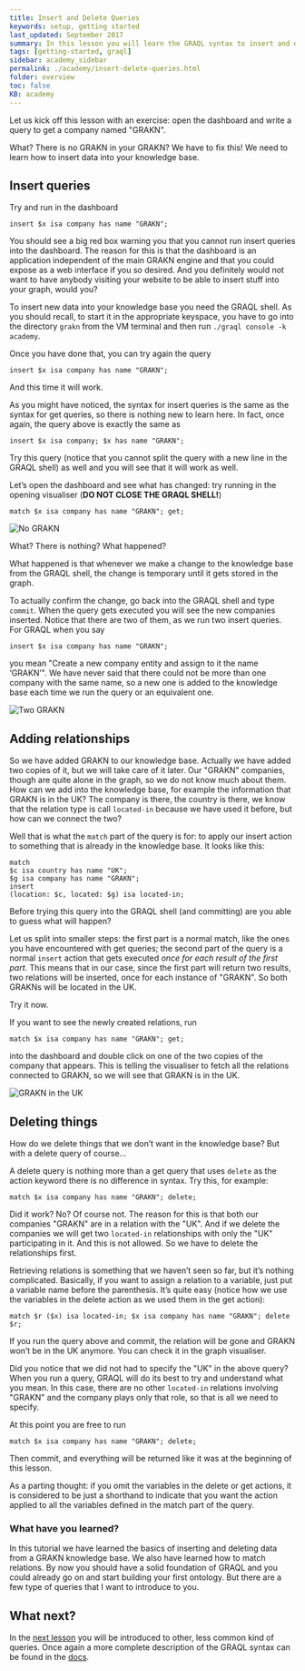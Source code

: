 ```yaml
---
title: Insert and Delete Queries
keywords: setup, getting started
last_updated: September 2017
summary: In this lesson you will learn the GRAQL syntax to insert and delete things from your knowledge base
tags: [getting-started, graql]
sidebar: academy_sidebar
permalink: ./academy/insert-delete-queries.html
folder: overview
toc: false
KB: academy
---
```


Let us kick off this lesson with an exercise: open the dashboard and write a query to get a company named "GRAKN".

What? There is no GRAKN in your GRAKN? We have to fix this!
We need to learn how to insert data into your knowledge base.


## Insert queries
Try and run in the dashboard
```graql
insert $x isa company has name "GRAKN";
```
You should see a big red box warning you that you cannot run insert queries into the dashboard. The reason for this is that the dashboard is an application independent of the main GRAKN engine and that you could expose as a web interface if you so desired. And you definitely would not want to have anybody visiting your website to be able to insert stuff into your graph, would you?

To insert new data into your knowledge base you need the GRAQL shell. As you should recall, to start it in the appropriate keyspace, you have to go into the directory `grakn` from the VM terminal and then run `./graql console -k academy`.

Once you have done that, you can try again the query
```graql
insert $x isa company has name "GRAKN";
```
And this time it will work.

As you might have noticed, the syntax for insert queries is the same as the syntax for get queries, so there is nothing new to learn here. In fact, once again, the query above is exactly the same as


```graql
insert $x isa company; $x has name "GRAKN";
```

Try this query (notice that you cannot split the query with a new line in the GRAQL shell) as well and you will see that it will work as well.

Let’s open the dashboard and see what has changed: try running in the opening visualiser (**DO NOT CLOSE THE GRAQL SHELL!**)
```graql
match $x isa company has name "GRAKN"; get;
```

  ![No GRAKN](/images/academy/2-graql/no-grakn.png)

What? There is nothing? What happened?

What happened is that whenever we make a change to the knowledge base from the GRAQL shell, the change is temporary until it gets stored in the graph.

To actually confirm  the change, go back into the GRAQL shell and type `commit`. When the query gets executed you will see the new companies inserted. Notice that there are two of them, as we run two insert queries. For GRAQL when you say
```graql
insert $x isa company has name "GRAKN";
```
you mean "Create a new company entity and assign to it the name ‘GRAKN’". We have never said that there could not be more than one company with the same name, so a new one is added to the knowledge base each time we run the query or an equivalent one.

  ![Two GRAKN](/images/academy/2-graql/two-grakn.png)


## Adding relationships
So we have added GRAKN to our knowledge base. Actually we have added two copies of it, but we will take care of it later. Our "GRAKN" companies, though are quite alone in the graph, so we do not know much about them. How can we add into the knowledge base, for example the information that GRAKN is in the UK? The company is there, the country is there, we know that the relation type is call `located-in` because we have used it before, but how can we connect the two?

Well that is what the `match` part of the query is for: to apply our insert action to something that is already in the knowledge base. It looks like this:


```graql
match
$c isa country has name "UK";
$g isa company has name "GRAKN";
insert
(location: $c, located: $g) isa located-in;
```

Before trying this query into the GRAQL shell (and committing) are you able to guess what will happen?

Let us split into smaller steps: the first part is a normal match, like the ones you have encountered with get queries; the second part of the query is a normal `insert` action that gets executed _once for each result of the first part_. This means that in our case, since the first part will return two results, two relations will be inserted, once for each instance of "GRAKN". So both GRAKNs will be located in the UK.

Try it now.

If you want to see the newly created relations, run
```graql
match $x isa company has name "GRAKN"; get;
```
into the dashboard and double click on one of the two copies of the company that appears. This is telling the visualiser to fetch all the relations connected to GRAKN, so we will see that GRAKN is in the UK.

  ![GRAKN in the UK](/images/academy/2-graql/grakn-uk.png)

## Deleting things
How do we delete things that we don’t want in the knowledge base? But with a delete query of course…

A delete query is nothing more than a get query that uses `delete` as the action keyword there is no difference in syntax. Try this, for example:

```graql
match $x isa company has name "GRAKN"; delete;
```

Did it work? No? Of course not.
The reason for this is that both our companies "GRAKN" are in a relation with the "UK".
And if we delete the companies we will get two `located-in` relationships with only the "UK" participating in it.
And this is not allowed. So we have to delete the relationships first.

Retrieving relations is something that we haven’t seen so far, but it’s nothing complicated. Basically, if you want to assign a relation to a variable, just put a variable name before the parenthesis. It’s quite easy (notice how we use the variables in the delete action as we used them in the get action):

```graql
match $r ($x) isa located-in; $x isa company has name "GRAKN"; delete $r;
```

If you run the query above and commit, the relation will be gone and GRAKN won’t be in the UK anymore. You can check it in the graph visualiser.

Did you notice that we did not had to specify the "UK" in the above query? When you run a query, GRAQL will do its best to try and understand what you mean. In this case, there are no other `located-in` relations involving "GRAKN" and the company plays only that role, so that is all we need to specify.

At this point you are free to run
```graql
match $x isa company has name "GRAKN"; delete;
```
Then commit, and everything will be returned like it was at the beginning of this lesson.

As a parting thought: if you omit the variables in the delete or get actions, it is considered to be just a shorthand to indicate that you want the action applied to all the variables defined in the match part of the query.


### What have you learned?
In this tutorial we have learned the basics of inserting and deleting data from a GRAKN knowledge base. We also have learned how to match relations. By now you should have a solid foundation of GRAQL and you could already go on and start building your first ontology. But there are a few type of queries that I want to introduce to you.


## What next?
In the [next lesson](./other-queries.html) you will be introduced to other, less common kind of queries. Once again a more complete description of the GRAQL syntax can be found in the [docs](../index.html).
